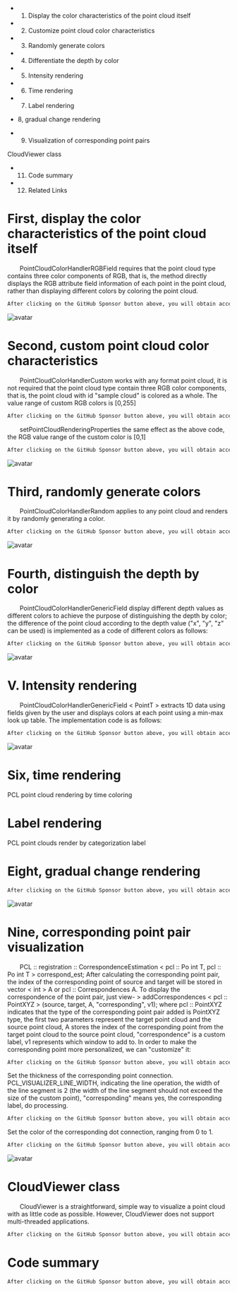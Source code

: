  + 1. Display the color characteristics of the point cloud itself 

 + 2. Customize point cloud color characteristics 

 + 3. Randomly generate colors 

 + 4. Differentiate the depth by color 

 + 5. Intensity rendering 

 + 6. Time rendering 

 + 7. Label rendering 

 + 8, gradual change rendering 

 + 9. Visualization of corresponding point pairs 

 CloudViewer class 

 + 11. Code summary 

 + 12. Related Links 

#  First, display the color characteristics of the point cloud itself 

   PointCloudColorHandlerRGBField requires that the point cloud type contains three color components of RGB, that is, the method directly displays the RGB attribute field information of each point in the point cloud, rather than displaying different colors by coloring the point cloud. 

  ```python  
After clicking on the GitHub Sponsor button above, you will obtain access permissions to my private code repository ( https://github.com/slowlon/my_code_bar ) to view this blog code. By searching the code number of this blog, you can find the code you need, code number is: 2024020309574224067
  ```  
 ![avatar]( 20201110135345434.png) 

#  Second, custom point cloud color characteristics 

   PointCloudColorHandlerCustom works with any format point cloud, it is not required that the point cloud type contain three RGB color components, that is, the point cloud with id "sample cloud" is colored as a whole. The value range of custom RGB colors is [0,255] 

  ```python  
After clicking on the GitHub Sponsor button above, you will obtain access permissions to my private code repository ( https://github.com/slowlon/my_code_bar ) to view this blog code. By searching the code number of this blog, you can find the code you need, code number is: 2024020309574224067
  ```  
   setPointCloudRenderingProperties the same effect as the above code, the RGB value range of the custom color is [0,1] 

  ```python  
After clicking on the GitHub Sponsor button above, you will obtain access permissions to my private code repository ( https://github.com/slowlon/my_code_bar ) to view this blog code. By searching the code number of this blog, you can find the code you need, code number is: 2024020309574224067
  ```  
 ![avatar]( 2020111013550869.png) 

#  Third, randomly generate colors 

   PointCloudColorHandlerRandom applies to any point cloud and renders it by randomly generating a color. 

  ```python  
After clicking on the GitHub Sponsor button above, you will obtain access permissions to my private code repository ( https://github.com/slowlon/my_code_bar ) to view this blog code. By searching the code number of this blog, you can find the code you need, code number is: 2024020309574224067
  ```  
 ![avatar]( 20201110134929638.png) 

#  Fourth, distinguish the depth by color 

   PointCloudColorHandlerGenericField display different depth values as different colors to achieve the purpose of distinguishing the depth by color; the difference of the point cloud according to the depth value ("x", "y", "z" can be used) is implemented as a code of different colors as follows: 

  ```python  
After clicking on the GitHub Sponsor button above, you will obtain access permissions to my private code repository ( https://github.com/slowlon/my_code_bar ) to view this blog code. By searching the code number of this blog, you can find the code you need, code number is: 2024020309574224067
  ```  
 ![avatar]( 20201110135201698.png) 

#  V. Intensity rendering 

   PointCloudColorHandlerGenericField < PointT > extracts 1D data using fields given by the user and displays colors at each point using a min-max look up table. The implementation code is as follows: 

  ```python  
After clicking on the GitHub Sponsor button above, you will obtain access permissions to my private code repository ( https://github.com/slowlon/my_code_bar ) to view this blog code. By searching the code number of this blog, you can find the code you need, code number is: 2024020309574224067
  ```  
 ![avatar]( 20210515204539354.png) 

#  Six, time rendering 

 PCL point cloud rendering by time coloring 

#  Label rendering 

 PCL point clouds render by categorization label 

#  Eight, gradual change rendering 

  ```python  
After clicking on the GitHub Sponsor button above, you will obtain access permissions to my private code repository ( https://github.com/slowlon/my_code_bar ) to view this blog code. By searching the code number of this blog, you can find the code you need, code number is: 2024020309574224067
  ```  
 ![avatar]( 20210530170051273.png) 

#  Nine, corresponding point pair visualization 

   PCL :: registration :: CorrespondenceEstimation < pcl :: Po int T, pcl :: Po int T > correspond_est; After calculating the corresponding point pair, the index of the corresponding point of source and target will be stored in vector < int > A or pcl :: Correspondences A. To display the correspondence of the point pair, just view- > addCorrespondences < pcl :: PointXYZ > (source, target, A, "corresponding", v1); where pcl :: PointXYZ indicates that the type of the corresponding point pair added is PointXYZ type, the first two parameters represent the target point cloud and the source point cloud, A stores the index of the corresponding point from the target point cloud to the source point cloud, "correspondence" is a custom label, v1 represents which window to add to. In order to make the corresponding point more personalized, we can "customize" it: 

  ```python  
After clicking on the GitHub Sponsor button above, you will obtain access permissions to my private code repository ( https://github.com/slowlon/my_code_bar ) to view this blog code. By searching the code number of this blog, you can find the code you need, code number is: 2024020309574224067
  ```  
 Set the thickness of the corresponding point connection. PCL_VISUALIZER_LINE_WIDTH, indicating the line operation, the width of the line segment is 2 (the width of the line segment should not exceed the size of the custom point), "corresponding" means yes, the corresponding label, do processing. 

  ```python  
After clicking on the GitHub Sponsor button above, you will obtain access permissions to my private code repository ( https://github.com/slowlon/my_code_bar ) to view this blog code. By searching the code number of this blog, you can find the code you need, code number is: 2024020309574224067
  ```  
 Set the color of the corresponding dot connection, ranging from 0 to 1. 

  ```python  
After clicking on the GitHub Sponsor button above, you will obtain access permissions to my private code repository ( https://github.com/slowlon/my_code_bar ) to view this blog code. By searching the code number of this blog, you can find the code you need, code number is: 2024020309574224067
  ```  
 ![avatar]( 20201115085215984.png) 

#  CloudViewer class 

   CloudViewer is a straightforward, simple way to visualize a point cloud with as little code as possible. However, CloudViewer does not support multi-threaded applications. 

  ```python  
After clicking on the GitHub Sponsor button above, you will obtain access permissions to my private code repository ( https://github.com/slowlon/my_code_bar ) to view this blog code. By searching the code number of this blog, you can find the code you need, code number is: 2024020309574224067
  ```  
#  Code summary 

  ```python  
After clicking on the GitHub Sponsor button above, you will obtain access permissions to my private code repository ( https://github.com/slowlon/my_code_bar ) to view this blog code. By searching the code number of this blog, you can find the code you need, code number is: 2024020309574224067
  ```  
